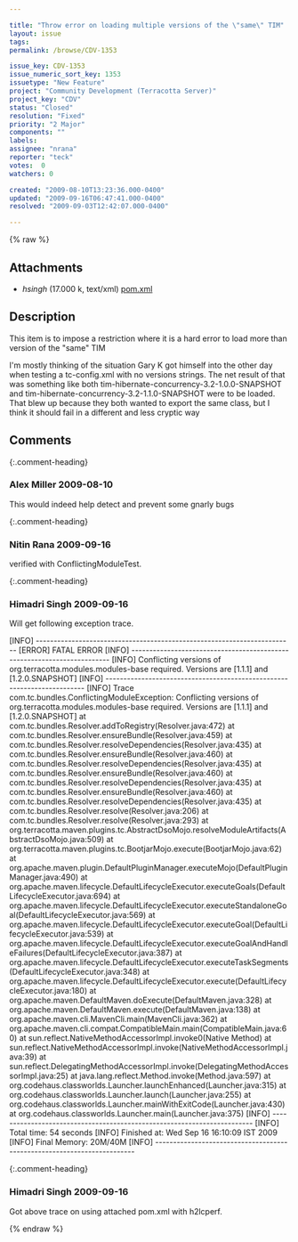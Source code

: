 ```yaml
---

title: "Throw error on loading multiple versions of the \"same\" TIM"
layout: issue
tags: 
permalink: /browse/CDV-1353

issue_key: CDV-1353
issue_numeric_sort_key: 1353
issuetype: "New Feature"
project: "Community Development (Terracotta Server)"
project_key: "CDV"
status: "Closed"
resolution: "Fixed"
priority: "2 Major"
components: ""
labels: 
assignee: "nrana"
reporter: "teck"
votes:  0
watchers: 0

created: "2009-08-10T13:23:36.000-0400"
updated: "2009-09-16T06:47:41.000-0400"
resolved: "2009-09-03T12:42:07.000-0400"

---
```




{% raw %}


## Attachments

* <em>hsingh</em> (17.000 k, text/xml) [pom.xml](/attachments/CDV/CDV-1353/pom.xml)




## Description

<div markdown="1" class="description">

This item is to impose a restriction where it is a hard error to load more than version of the "same" TIM 

I'm mostly thinking of the situation Gary K got himself into the other day
when testing a tc-config.xml with no versions strings. The net result of
that was something like both tim-hibernate-concurrency-3.2-1.0.0-SNAPSHOT
and tim-hibernate-concurrency-3.2-1.1.0-SNAPSHOT were to be loaded. That
blew up because they both wanted to export the same class, but I think it should fail in a different and less cryptic way



</div>

## Comments


{:.comment-heading}
### **Alex Miller** <span class="date">2009-08-10</span>

<div markdown="1" class="comment">

This would indeed help detect and prevent some gnarly bugs

</div>


{:.comment-heading}
### **Nitin Rana** <span class="date">2009-09-16</span>

<div markdown="1" class="comment">

verified with ConflictingModuleTest. 

</div>


{:.comment-heading}
### **Himadri Singh** <span class="date">2009-09-16</span>

<div markdown="1" class="comment">

Will get following exception trace.

[INFO] ------------------------------------------------------------------------
[ERROR] FATAL ERROR
[INFO] ------------------------------------------------------------------------
[INFO] Conflicting versions of org.terracotta.modules.modules-base required. Versions are [1.1.1] and [1.2.0.SNAPSHOT]
[INFO] ------------------------------------------------------------------------
[INFO] Trace
com.tc.bundles.ConflictingModuleException: Conflicting versions of org.terracotta.modules.modules-base required. Versions are [1.1.1] and [1.2.0.SNAPSHOT]
        at com.tc.bundles.Resolver.addToRegistry(Resolver.java:472)
        at com.tc.bundles.Resolver.ensureBundle(Resolver.java:459)
        at com.tc.bundles.Resolver.resolveDependencies(Resolver.java:435)
        at com.tc.bundles.Resolver.ensureBundle(Resolver.java:460)
        at com.tc.bundles.Resolver.resolveDependencies(Resolver.java:435)
        at com.tc.bundles.Resolver.ensureBundle(Resolver.java:460)
        at com.tc.bundles.Resolver.resolveDependencies(Resolver.java:435)
        at com.tc.bundles.Resolver.ensureBundle(Resolver.java:460)
        at com.tc.bundles.Resolver.resolveDependencies(Resolver.java:435)
        at com.tc.bundles.Resolver.resolve(Resolver.java:206)
        at com.tc.bundles.Resolver.resolve(Resolver.java:293)
        at org.terracotta.maven.plugins.tc.AbstractDsoMojo.resolveModuleArtifacts(AbstractDsoMojo.java:509)
        at org.terracotta.maven.plugins.tc.BootjarMojo.execute(BootjarMojo.java:62)
        at org.apache.maven.plugin.DefaultPluginManager.executeMojo(DefaultPluginManager.java:490)
        at org.apache.maven.lifecycle.DefaultLifecycleExecutor.executeGoals(DefaultLifecycleExecutor.java:694)
        at org.apache.maven.lifecycle.DefaultLifecycleExecutor.executeStandaloneGoal(DefaultLifecycleExecutor.java:569)
        at org.apache.maven.lifecycle.DefaultLifecycleExecutor.executeGoal(DefaultLifecycleExecutor.java:539)
        at org.apache.maven.lifecycle.DefaultLifecycleExecutor.executeGoalAndHandleFailures(DefaultLifecycleExecutor.java:387)
        at org.apache.maven.lifecycle.DefaultLifecycleExecutor.executeTaskSegments(DefaultLifecycleExecutor.java:348)
        at org.apache.maven.lifecycle.DefaultLifecycleExecutor.execute(DefaultLifecycleExecutor.java:180)
        at org.apache.maven.DefaultMaven.doExecute(DefaultMaven.java:328)
        at org.apache.maven.DefaultMaven.execute(DefaultMaven.java:138)
        at org.apache.maven.cli.MavenCli.main(MavenCli.java:362)
        at org.apache.maven.cli.compat.CompatibleMain.main(CompatibleMain.java:60)
        at sun.reflect.NativeMethodAccessorImpl.invoke0(Native Method)
        at sun.reflect.NativeMethodAccessorImpl.invoke(NativeMethodAccessorImpl.java:39)
        at sun.reflect.DelegatingMethodAccessorImpl.invoke(DelegatingMethodAccessorImpl.java:25)
        at java.lang.reflect.Method.invoke(Method.java:597)
        at org.codehaus.classworlds.Launcher.launchEnhanced(Launcher.java:315)
        at org.codehaus.classworlds.Launcher.launch(Launcher.java:255)
        at org.codehaus.classworlds.Launcher.mainWithExitCode(Launcher.java:430)
        at org.codehaus.classworlds.Launcher.main(Launcher.java:375)
[INFO] ------------------------------------------------------------------------
[INFO] Total time: 54 seconds
[INFO] Finished at: Wed Sep 16 16:10:09 IST 2009
[INFO] Final Memory: 20M/40M
[INFO] ------------------------------------------------------------------------

</div>


{:.comment-heading}
### **Himadri Singh** <span class="date">2009-09-16</span>

<div markdown="1" class="comment">

Got above trace on using attached pom.xml with h2lcperf.

</div>



{% endraw %}
